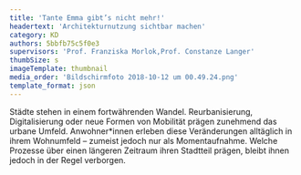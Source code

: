 ```yaml
---
title: 'Tante Emma gibt’s nicht mehr!'
headertext: 'Architekturnutzung sichtbar machen'
category: KD
authors: 5bbfb75c5f0e3
supervisors: 'Prof. Franziska Morlok,Prof. Constanze Langer'
thumbSize: s
imageTemplate: thumbnail
media_order: 'Bildschirmfoto 2018-10-12 um 00.49.24.png'
template_format: json
---
```


Städte stehen in einem fortwährenden Wandel. Reurbanisierung, Digitalisierung oder neue Formen von Mobilität prägen zunehmend das urbane Umfeld. Anwohner*innen erleben diese Veränderungen alltäglich in ihrem Wohnumfeld – zumeist jedoch nur als Momentaufnahme. Welche Prozesse über einen längeren Zeitraum ihren Stadtteil prägen, bleibt ihnen jedoch in der Regel verborgen.